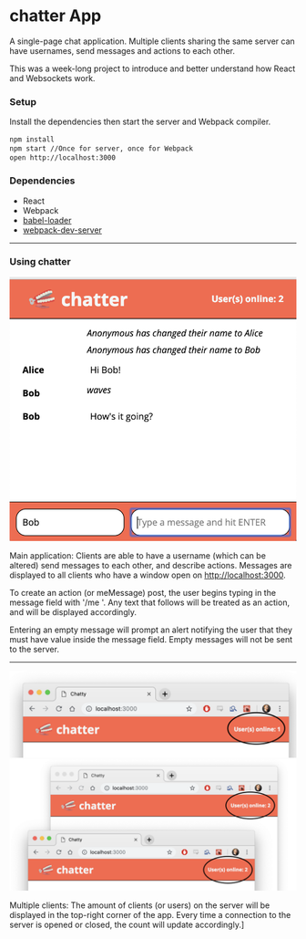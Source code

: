 # chatter App

A single-page chat application. Multiple clients sharing the same server can have usernames, send messages and actions to each other.

This was a week-long project to introduce and better understand how React and Websockets work.

### Setup

Install the dependencies then start the server and Webpack compiler.

```
npm install
npm start //Once for server, once for Webpack
open http://localhost:3000
```

### Dependencies

- React
- Webpack
- [babel-loader](https://github.com/babel/babel-loader)
- [webpack-dev-server](https://github.com/webpack/webpack-dev-server)

---

### Using chatter

![Main application: Clients are able to have a username (which can be altered) send messages to each other, and describe actions.](https://github.com/jfcon/chatter/blob/master/docs/chatter%20example.png?raw=true)

Main application: Clients are able to have a username (which can be altered) send messages to each other, and describe actions. Messages are displayed to all clients who have a window open on <http://localhost:3000>.

To create an action (or meMessage) post, the user begins typing in the message field with '/me '. Any text that follows will be treated as an action, and will be displayed accordingly.

Entering an empty message will prompt an alert notifying the user that they must have value inside the message field. Empty messages will not be sent to the server.

---

![Multiple clients: The amount of clients (or users) on the server will be displayed in the top-right corner of the app. Every time a connection to the server is opened or closed, the count will update accordingly. Image: One user on the server.](https://github.com/jfcon/chatter/blob/master/docs/Single%20online%20user.png?raw=true)
![Image: Multiple users on the server.](https://github.com/jfcon/chatter/blob/master/docs/multiple%20online%20users.png?raw=true)

Multiple clients: The amount of clients (or users) on the server will be displayed in the top-right corner of the app. Every time a connection to the server is opened or closed, the count will update accordingly.]

